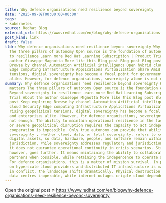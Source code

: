 ```yaml
---
title: Why defence organisations need resilience beyond sovereignty
date: '2025-09-02T00:00:00+00:00'
tags:
- kubernetes
source: Redhat Blog
external_url: https://www.redhat.com/en/blog/why-defence-organisations-need-resilience-beyond-sovereignty
post_kind: link
draft: false
tldr: Why defence organisations need resilience beyond sovereignty Why autonomy matters
  The three pillars of autonomy Open source is the foundation of autonomy Beyond sovereignty
  to resilience Learn more Red Hat Learning Subscription | Product Trial About the
  author Giuseppe Magnotta More like this Blog post Blog post Blog post Keep exploring
  Browse by channel Automation Artificial intelligence Open hybrid cloud Security
  Edge computing Infrastructure Applications Virtualization Share Amid rising geopolitical
  tensions, digital sovereignty has become a focal point for governments and enterprises
  alike. However, for defence organisations, sovereignty alone is not enough.
summary: Why defence organisations need resilience beyond sovereignty Why autonomy
  matters The three pillars of autonomy Open source is the foundation of autonomy
  Beyond sovereignty to resilience Learn more Red Hat Learning Subscription | Product
  Trial About the author Giuseppe Magnotta More like this Blog post Blog post Blog
  post Keep exploring Browse by channel Automation Artificial intelligence Open hybrid
  cloud Security Edge computing Infrastructure Applications Virtualization Share Amid
  rising geopolitical tensions, digital sovereignty has become a focal point for governments
  and enterprises alike. However, for defence organisations, sovereignty alone is
  not enough. The ability to maintain operational resilience in the face of conflict
  or severe geopolitical disruption requires the capacity to act independently when
  cooperation is impossible. Only true autonomy can provide that ability. Digital
  sovereignty , whether cloud, data, or total sovereignty, refers to control over
  digital assets, so data, hardware, people, and software remain within a specific
  jurisdiction. While sovereignty addresses regulatory and jurisdictional concerns,
  it does not guarantee operational continuity in crisis scenarios. Strategic autonomy,
  however, goes further. It means maintaining the ability to collaborate with international
  partners when possible, while retaining the independence to operate alone when necessary.
  For defence organisations, this is a matter of mission survival. In peacetime, reliance
  on hyperscale cloud providers and distributed IT infrastructure is manageable. But
  in conflict, the landscape shifts dramatically. Physical destruction can render
  data centres inoperable, while internet outages cripple cloud-dependent operations.
---
```

Open the original post ↗ https://www.redhat.com/en/blog/why-defence-organisations-need-resilience-beyond-sovereignty
